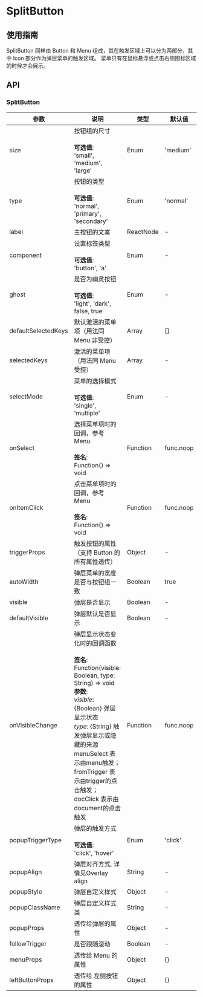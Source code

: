 # SplitButton

## 使用指南

SplitButton 同样由 Button 和 Menu 组成，其在触发区域上可以分为两部分，其中 Icon 部分作为弹层菜单的触发区域。
菜单只有在鼠标悬浮或点击右侧图标区域的时候才会展示。

## API

### SplitButton

| 参数                  | 说明                                                                                                                                                                                                                                        | 类型        | 默认值       |
| ------------------- | ----------------------------------------------------------------------------------------------------------------------------------------------------------------------------------------------------------------------------------------- | --------- | --------- |
| size                | 按钮组的尺寸<br/><br/>**可选值**:<br/>'small', 'medium', 'large'                                                                                                                                                                                      | Enum      | 'medium'  |
| type                | 按钮的类型<br/><br/>**可选值**:<br/>'normal', 'primary', 'secondary'                                                                                                                                                                                 | Enum      | 'normal'  |
| label               | 主按钮的文案                                                                                                                                                                                                                                    | ReactNode | -         |
| component           | 设置标签类型<br/><br/>**可选值**:<br/>'button', 'a'                                                                                                                                                                                                   | Enum      | -         |
| ghost               | 是否为幽灵按钮<br/><br/>**可选值**:<br/>'light', 'dark', false, true                                                                                                                                                                                   | Enum      | -         |
| defaultSelectedKeys | 默认激活的菜单项（用法同 Menu 非受控）                                                                                                                                                                                                                    | Array     | \[]       |
| selectedKeys        | 激活的菜单项（用法同 Menu 受控）                                                                                                                                                                                                                       | Array     | -         |
| selectMode          | 菜单的选择模式<br/><br/>**可选值**:<br/>'single', 'multiple'                                                                                                                                                                                           | Enum      | -         |
| onSelect            | 选择菜单项时的回调，参考 Menu<br/><br/>**签名**:<br/>Function() => void                                                                                                                                                                                    | Function  | func.noop |
| onItemClick         | 点击菜单项时的回调，参考 Menu<br/><br/>**签名**:<br/>Function() => void                                                                                                                                                                                    | Function  | func.noop |
| triggerProps        | 触发按钮的属性（支持 Button 的所有属性透传）                                                                                                                                                                                                                | Object    | -         |
| autoWidth           | 弹层菜单的宽度是否与按钮组一致                                                                                                                                                                                                                           | Boolean   | true      |
| visible             | 弹层是否显示                                                                                                                                                                                                                                    | Boolean   | -         |
| defaultVisible      | 弹层默认是否显示                                                                                                                                                                                                                                  | Boolean   | -         |
| onVisibleChange     | 弹层显示状态变化时的回调函数<br/><br/>**签名**:<br/>Function(visible: Boolean, type: String) => void<br/>**参数**:<br/>_visible_: {Boolean} 弹层显示状态<br/>_type_: {String} 触发弹层显示或隐藏的来源 menuSelect 表示由menu触发； fromTrigger 表示由trigger的点击触发； docClick 表示由document的点击触发 | Function  | func.noop |
| popupTriggerType    | 弹层的触发方式<br/><br/>**可选值**:<br/>'click', 'hover'                                                                                                                                                                                               | Enum      | 'click'   |
| popupAlign          | 弹层对齐方式, 详情见Overlay align                                                                                                                                                                                                                  | String    | -         |
| popupStyle          | 弹层自定义样式                                                                                                                                                                                                                                   | Object    | -         |
| popupClassName      | 弹层自定义样式类                                                                                                                                                                                                                                  | String    | -         |
| popupProps          | 透传给弹层的属性                                                                                                                                                                                                                                  | Object    | -         |
| followTrigger       | 是否跟随滚动                                                                                                                                                                                                                                    | Boolean   | -         |
| menuProps           | 透传给 Menu 的属性                                                                                                                                                                                                                              | Object    | {}        |
| leftButtonProps     | 透传给 左侧按钮 的属性                                                                                                                                                                                                                              | Object    | {}        |
